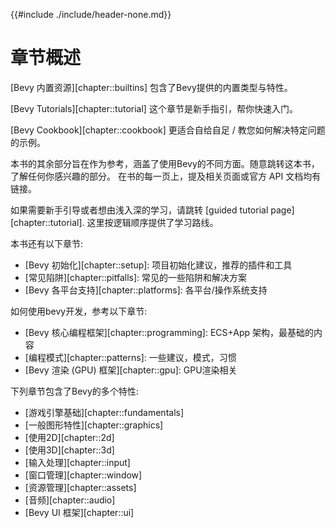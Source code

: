 {{#include ./include/header-none.md}}

# 章节概述

 [Bevy 内置资源][chapter::builtins] 包含了Bevy提供的内置类型与特性。

 [Bevy Tutorials][chapter::tutorial] 这个章节是新手指引，帮你快速入门。

[Bevy Cookbook][chapter::cookbook] 更适合自给自足 / 教您如何解决特定问题的示例。

本书的其余部分旨在作为参考，涵盖了使用Bevy的不同方面。随意跳转这本书，了解任何你感兴趣的部分。
在书的每一页上，提及相关页面或官方 API 文档均有链接。

如果需要新手引导或者想由浅入深的学习，请跳转 [guided tutorial
page][chapter::tutorial]. 这里按逻辑顺序提供了学习路线。

本书还有以下章节:

 - [Bevy 初始化][chapter::setup]: 项目初始化建议，推荐的插件和工具
 - [常见陷阱][chapter::pitfalls]: 常见的一些陷阱和解决方案
 - [Bevy 各平台支持][chapter::platforms]: 各平台/操作系统支持

<!-- - [Appendix: General Concepts][chapter::concepts]: various general gamedev knowledge, not specific to Bevy -->

如何使用bevy开发，参考以下章节:

 - [Bevy 核心编程框架][chapter::programming]: ECS+App 架构，最基础的内容
 - [编程模式][chapter::patterns]: 一些建议，模式，习惯
 - [Bevy 渲染 (GPU) 框架][chapter::gpu]: GPU渲染相关

下列章节包含了Bevy的多个特性:

 - [游戏引擎基础][chapter::fundamentals]
 - [一般图形特性][chapter::graphics]
 - [使用2D][chapter::2d]
 - [使用3D][chapter::3d]
 - [输入处理][chapter::input]
 - [窗口管理][chapter::window]
 - [资源管理][chapter::assets]
 - [音频][chapter::audio]
 - [Bevy UI 框架][chapter::ui]
